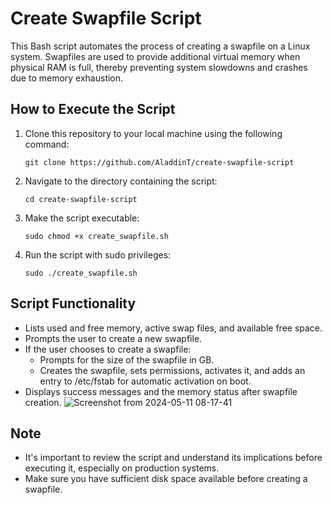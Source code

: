 # Create Swapfile Script

This Bash script automates the process of creating a swapfile on a Linux system. Swapfiles are used to provide additional virtual memory when physical RAM is full, thereby preventing system slowdowns and crashes due to memory exhaustion.

## How to Execute the Script

1. Clone this repository to your local machine using the following command:
    ```
    git clone https://github.com/AladdinT/create-swapfile-script
    ```
3. Navigate to the directory containing the script:
    ```
    cd create-swapfile-script
    ```
4. Make the script executable:
    ```
    sudo chmod +x create_swapfile.sh
    ```
5. Run the script with sudo privileges:
    ```
    sudo ./create_swapfile.sh
    ```

## Script Functionality

- Lists used and free memory, active swap files, and available free space.
- Prompts the user to create a new swapfile.
- If the user chooses to create a swapfile:
    - Prompts for the size of the swapfile in GB.
    - Creates the swapfile, sets permissions, activates it, and adds an entry to /etc/fstab for automatic activation on boot.
- Displays success messages and the memory status after swapfile creation.
  ![Screenshot from 2024-05-11 08-17-41](https://github.com/AladdinT/create-swapfile-script/assets/73729408/415fc214-8a19-4f02-a41e-13097f00d5d8)


## Note

- It's important to review the script and understand its implications before executing it, especially on production systems.
- Make sure you have sufficient disk space available before creating a swapfile.
